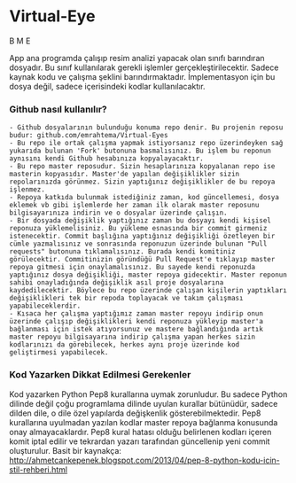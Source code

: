 # Virtual-Eye
B M E

App ana programda çalışıp resim analizi yapacak olan sınıfı barındıran dosyadır. Bu sınıf kullanılarak gerekli işlemler gerçekleştirilecektir. Sadece kaynak kodu ve çalışma şeklini barındırmaktadır. İmplementasyon için bu dosya değil, sadece içerisindeki kodlar kullanılacaktır.

### Github nasıl kullanılır?

    - Github dosyalarının bulunduğu konuma repo denir. Bu projenin reposu budur: github.com/emrahtema/Virtual-Eyes
    - Bu repo ile ortak çalışma yapmak istiyorsanız repo üzerindeyken sağ yukarıda bulunan 'Fork' butonuna basmalısınız. Bu işlem bu reponun aynısını kendi Github hesabınıza kopyalayacaktır.
    - Bu repo master reposudur. Sizin hesaplarınıza kopyalanan repo ise masterin kopyasıdır. Master'de yapılan değişiklikler sizin repolarınızda görünmez. Sizin yaptığınız değişiklikler de bu repoya işlenmez.
    - Repoya katkıda bulunmak istediğiniz zaman, kod güncellemesi, dosya eklemek vb gibi işlemlerde her zaman ilk olarak master reposunu bilgisayarınıza indirin ve o dosyalar üzerinde çalışın.
    - Bir dosyada değişiklik yaptığınız zaman bu dosyayı kendi kişisel reponuza yüklemelisiniz. Bu yükleme esnasında bir commit girmeniz istenecektir. Commit başlığına yaptığınız değişikliği özetleyen bir cümle yazmalısınız ve sonrasında reponuzun üzerinde bulunan "Pull requests" butonuna tıklamalısınız. Burada kendi komitiniz görülecektir. Commitinizin göründüğü Pull Request'e tıklayıp master repoya gitmesi için onaylamalısınız. Bu sayede kendi reponuzda yaptığınız dosya değişikliği, master repoya gidecektir. Master reponun sahibi onayladığında değişiklik asıl proje dosyalarına kaydedilecektir. Böylece bu repo üzerinde çalışan kişilerin yaptıkları değişiklikleri tek bir repoda toplayacak ve takım çalışması yapabileceklerdir.
    - Kısaca her çalışma yaptığımız zaman master repoyu indirip onun üzerinde çalışıp değişiklikleri kendi reponuza yükleyip master'a bağlanması için istek atıyorsunuz ve mastere bağlandığında artık master repoyu bilgisayarına indirip çalışma yapan herkes sizin kodlarınızı da görebilecek, herkes aynı proje üzerinde kod geliştirmesi yapabilecek.

### Kod Yazarken Dikkat Edilmesi Gerekenler
Kod yazarken Python Pep8 kurallarına uymak zorunludur. Bu sadece Python dilinde değil çoğu programlama dilinde uyulan kurallar bütünüdür, sadece dilden dile, o dile özel yapılarda değişkenlik gösterebilmektedir. Pep8 kurallarına uyulmadan yazılan kodlar master repoya bağlanma konusunda onay almayacaklardır. Pep8 kural hatası olduğu belirlenen kodları içeren komit iptal edilir ve tekrardan yazarı tarafından güncellenip yeni commit oluşturulur. Basit bir kaynakça: http://ahmetcankepenek.blogspot.com/2013/04/pep-8-python-kodu-icin-stil-rehberi.html